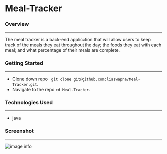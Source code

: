 # Meal-Tracker

### Overview
---
The meal tracker is a back-end application that will allow users to keep track of the meals they eat throughout the day; the foods they eat with each meal; and what percentage of their meals are complete. 

### Getting Started
---
* Clone down repo ``` git clone git@github.com:liaswapna/Meal-Tracker.git```.
* Navigate to the repo ```cd Meal-Tracker```.

### Technologies Used
---
* java

### Screenshot
---

![image info](./public/styles/images/homePage.png)

